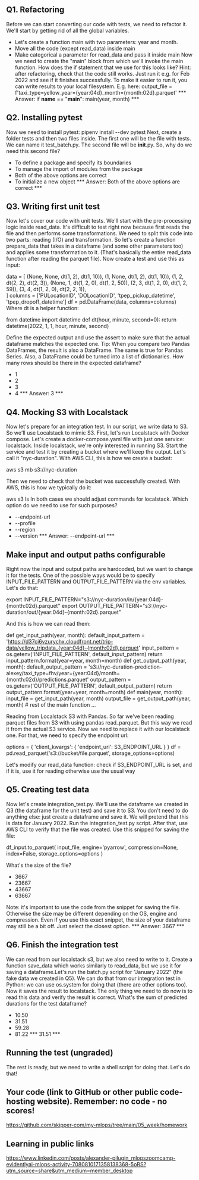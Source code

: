 ## Q1. Refactoring
Before we can start converting our code with tests, we need to refactor it. We'll start by getting rid of all the global variables.
- Let's create a function main with two parameters: year and month. 
- Move all the code (except read_data) inside main
- Make categorical a parameter for read_data and pass it inside main
Now we need to create the "main" block from which we'll invoke the main function. How does the if statement that we use for this looks like?
Hint: after refactoring, check that the code still works. Just run it e.g. for Feb 2022 and see if it finishes successfully.
To make it easier to run it, you can write results to your local filesystem. E.g. here:
output_file = f'taxi_type=yellow_year={year:04d}_month={month:02d}.parquet'
*** Answer:  if __name__ == "__main__": main(year, month) ***

## Q2. Installing pytest
Now we need to install pytest:
pipenv install --dev pytest
Next, create a folder tests and then two files inside. The first one will be the file with tests. We can name it test_batch.py. The second file will be __init__.py. So, why do we need this second file?
- To define a package and specify its boundaries
- To manage the import of modules from the package
- Both of the above options are correct
- To initialize a new object
*** Answer: Both of the above options are correct ***


## Q3. Writing first unit test
Now let's cover our code with unit tests. We'll start with the pre-processing logic inside read_data. It's difficult to test right now because first reads the file and then performs some transformations. We need to split this code into two parts: reading (I/O) and transformation. So let's create a function prepare_data that takes in a dataframe (and some other parameters too) and applies some transformation to it. (That's basically the entire read_data function after reading the parquet file). Now create a test and use this as input:

data = [
    (None, None, dt(1, 2), dt(1, 10)),
    (1, None, dt(1, 2), dt(1, 10)),
    (1, 2, dt(2, 2), dt(2, 3)),
    (None, 1, dt(1, 2, 0), dt(1, 2, 50)),
    (2, 3, dt(1, 2, 0), dt(1, 2, 59)),
    (3, 4, dt(1, 2, 0), dt(2, 2, 1)),     
]
columns = ['PULocationID', 'DOLocationID', 'tpep_pickup_datetime', 'tpep_dropoff_datetime']
df = pd.DataFrame(data, columns=columns)
Where dt is a helper function:

from datetime import datetime
def dt(hour, minute, second=0):
    return datetime(2022, 1, 1, hour, minute, second)

Define the expected output and use the assert to make sure that the actual dataframe matches the expected one. Tip: When you compare two Pandas DataFrames, the result is also a DataFrame. The same is true for Pandas Series. Also, a DataFrame could be turned into a list of dictionaries. How many rows should be there in the expected dataframe?
- 1
- 2
- 3
- 4
*** Answer: 3 ***


## Q4. Mocking S3 with Localstack
Now let's prepare for an integration test. In our script, we write data to S3. So we'll use Localstack to mimic S3. First, let's run Localstack with Docker compose. Let's create a docker-compose.yaml file with just one service: localstack. Inside localstack, we're only interested in running S3. Start the service and test it by creating a bucket where we'll keep the output. Let's call it "nyc-duration". With AWS CLI, this is how we create a bucket:

aws s3 mb s3://nyc-duration

Then we need to check that the bucket was successfully created. With AWS, this is how we typically do it:

aws s3 ls
In both cases we should adjust commands for localstack. Which option do we need to use for such purposes?
- --endpoint-url
- --profile
- --region
- --version
*** Answer: --endpoint-url ***

## Make input and output paths configurable
Right now the input and output paths are hardcoded, but we want to change it for the tests. One of the possible ways would be to specify INPUT_FILE_PATTERN and OUTPUT_FILE_PATTERN via the env variables. Let's do that:

export INPUT_FILE_PATTERN="s3://nyc-duration/in/{year:04d}-{month:02d}.parquet"
export OUTPUT_FILE_PATTERN="s3://nyc-duration/out/{year:04d}-{month:02d}.parquet"

And this is how we can read them:

def get_input_path(year, month):
    default_input_pattern = 'https://d37ci6vzurychx.cloudfront.net/trip-data/yellow_tripdata_{year:04d}-{month:02d}.parquet'
    input_pattern = os.getenv('INPUT_FILE_PATTERN', default_input_pattern)
    return input_pattern.format(year=year, month=month)
def get_output_path(year, month):
    default_output_pattern = 's3://nyc-duration-prediction-alexey/taxi_type=fhv/year={year:04d}/month={month:02d}/predictions.parquet'
    output_pattern = os.getenv('OUTPUT_FILE_PATTERN', default_output_pattern)
    return output_pattern.format(year=year, month=month)
def main(year, month):
    input_file = get_input_path(year, month)
    output_file = get_output_path(year, month)
    # rest of the main function ... 

Reading from Localstack S3 with Pandas. So far we've been reading parquet files from S3 with using pandas read_parquet. But this way we read it from the actual S3 service. Now we need to replace it with our localstack one. For that, we need to specify the endpoint url:

options = {
    'client_kwargs': {
        'endpoint_url': S3_ENDPOINT_URL
    }
}
df = pd.read_parquet('s3://bucket/file.parquet', storage_options=options)

Let's modify our read_data function: check if S3_ENDPOINT_URL is set, and if it is, use it for reading otherwise use the usual way


## Q5. Creating test data
Now let's create integration_test.py. We'll use the dataframe we created in Q3 (the dataframe for the unit test) and save it to S3. You don't need to do anything else: just create a dataframe and save it. We will pretend that this is data for January 2022. Run the integration_test.py script. After that, use AWS CLI to verify that the file was created. Use this snipped for saving the file:

df_input.to_parquet(
    input_file,
    engine='pyarrow',
    compression=None,
    index=False,
    storage_options=options
)

What's the size of the file?
- 3667
- 23667
- 43667
- 63667

Note: it's important to use the code from the snippet for saving the file. Otherwise the size may be different depending on the OS, engine and compression. Even if you use this exact snippet, the size of your dataframe may still be a bit off. Just select the closest option.
*** Answer: 3667 ***


## Q6. Finish the integration test
We can read from our localstack s3, but we also need to write to it. Create a function save_data which works similarly to read_data, but we use it for saving a dataframe.Let's run the batch.py script for "January 2022" (the fake data we created in Q5). We can do that from our integration test in Python: we can use os.system for doing that (there are other options too). Now it saves the result to localstack. The only thing we need to do now is to read this data and verify the result is correct. What's the sum of predicted durations for the test dataframe?
- 10.50
- 31.51
- 59.28
- 81.22
*** 31.51 ***

## Running the test (ungraded)
The rest is ready, but we need to write a shell script for doing that. Let's do that!


## Your code (link to GitHub or other public code-hosting website). Remember: no code - no scores!
https://github.com/skipper-com/my-mlops/tree/main/05_week/homework


## Learning in public links
https://www.linkedin.com/posts/alexander-pilugin_mlopszoomcamp-evidentlyai-mlops-activity-7080810171358138368-5oRS?utm_source=share&utm_medium=member_desktop